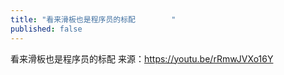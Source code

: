 ```yaml
---
title: "看来滑板也是程序员的标配        "
published: false
---
```

看来滑板也是程序员的标配          来源：https://youtu.be/rRmwJVXo16Y